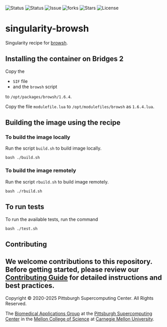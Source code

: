 ![Status](https://github.com/pscedu/singularity-browsh/actions/workflows/main.yml/badge.svg)
![Status](https://github.com/pscedu/singularity-browsh/actions/workflows/pretty.yml/badge.svg)
![Issue](https://img.shields.io/github/issues/pscedu/singularity-browsh)
![forks](https://img.shields.io/github/forks/pscedu/singularity-browsh)
![Stars](https://img.shields.io/github/stars/pscedu/singularity-browsh)
![License](https://img.shields.io/github/license/pscedu/singularity-browsh)

# singularity-browsh
Singularity recipe for [browsh](https://www.brow.sh).

## Installing the container on Bridges 2
Copy the

* `SIF` file
* and the `browsh` script

to `/opt/packages/browsh/1.6.4`.

Copy the file `modulefile.lua` to `/opt/modulefiles/browsh` as `1.6.4.lua`.

## Building the image using the recipe
### To build the image locally
Run the script `build.sh` to build image locally.

```
bash ./build.sh
```

### To build the image remotely
Run the script `rbuild.sh` to build image remotely.

```
bash ./rbuild.sh
```

## To run tests
To run the available tests, run the command

```
bash ./test.sh
```
## Contributing
We welcome contributions to this repository. Before getting started, please review our [Contributing Guide](https://raw.githubusercontent.com/pscedu/singularity-report/refs/heads/main/CONTRIBUTING.md) for detailed instructions and best practices.
---
Copyright © 2020-2025 Pittsburgh Supercomputing Center. All Rights Reserved.

The [Biomedical Applications Group](https://www.psc.edu/biomedical-applications/) at the [Pittsburgh Supercomputing
Center](http://www.psc.edu) in the [Mellon College of Science](https://www.cmu.edu/mcs/) at [Carnegie Mellon University](http://www.cmu.edu).
